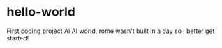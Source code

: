 # hello-world
First coding project
Ai AI world, rome wasn't built in a day so I better get started!
